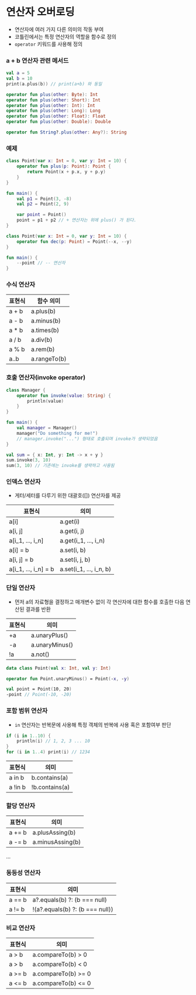 # 연산자 오버로딩
- 연산자에 여러 가지 다른 의미의 작동 부여
- 코틀린에서는 특정 연산자의 역할을 함수로 정의
- `operator` 키워드를 사용해 정의

### a + b 연산자 관련 메서드
```kotlin
val a = 5
val b = 10
print(a.plus(b)) // print(a+b) 와 동일
```

```kotlin
operator fun plus(other: Byte): Int
operator fun plus(other: Short): Int
operator fun plus(other: Int): Int
operator fun plus(other: Long): Long
operator fun plus(other: Float): Float
operator fun plus(other: Double): Double

operator fun String?.plus(other: Any?): String
```
### 예제
```kotlin
class Point(var x: Int = 0, var y: Int = 10) {
    operator fun plus(p: Point): Point {
        return Point(x + p.x, y + p.y)
    }
}

fun main() {
    val p1 = Point(3, -8)
    val p2 = Point(2, 9)

    var point = Point()
    point = p1 + p2 // + 연산자는 위에 plus() 가 된다.
}
```
```kotlin
class Point(var x: Int = 0, var y: Int = 10) {
    operator fun dec(p: Point) = Point(--x, --y)
}

fun main() {
    --point // -- 연산자
}
```

### 수식 연산자
|표현식|함수 의미|
|-|-|
|a + b|a.plus(b)|
|a - b|a.minus(b)|
|a * b|a.times(b)|
|a / b|a.div(b)|
|a % b|a.rem(b)|
|a..b|a.rangeTo(b)|

### 호출 연산자(invoke operator)
```kotlin
class Manager {
    operator fun invoke(value: String) {
        println(value)
    }
}

fun main() {
    val manager = Manager()
    manager("Do something for me!")
    // manager.invoke("...") 형태로 호출되며 invoke가 생략되었음
}
```

```kotlin
val sum = { x: Int, y: Int -> x + y }
sum.invoke(3, 10)
sum(3, 10) // 기존에는 invoke를 생략하고 사용됨
```

### 인덱스 연산자
- 게터/세터를 다루기 위한 대괄호([]) 연산자를 제공

|표현식|의미|
|-|-|
|a[i]|a.get(i)|
|a[i, j]|a.get(i, j)|
|a[i_1, ..., i_n]|a.get(i_1, ..., i_n)|
|a[i] = b|a.set(i, b)|
|a[i, j] = b|a.set(i, j, b)|
|a[i_1, ..., i_n] = b|a.set(i_1, ..., i_n, b)|

### 단일 연산자
- 먼저 a의 자료형을 결정하고 매개변수 없이 각 연산자에 대한 함수를 호출한 다음 연산된 결과를 반환

|표현식|의미|
|-|-|
|+a|a.unaryPlus()|
|-a|a.unaryMinus()|
|!a|a.not()|

```kotlin
data class Point(val x: Int, val y: Int)

operator fun Point.unaryMinus() = Point(-x, -y)

val point = Point(10, 20)
-point // Point(-10, -20)
```

### 포함 범위 연산자
- `in` 연산자는 반복문에 사용해 특정 객체의 반복에 사용 혹은 포함여부 판단

```kotlin
if (i in 1..10) {
    println(i) // 1, 2, 3 ... 10
}
for (i in 1..4) print(i) // 1234
```

|표현식|의미|
|-|-|
|a in b|b.contains(a)|
|a !in b|!b.contains(a)|

### 할당 연산자
|표현식|의미|
|-|-|
|a += b|a.plusAssing(b)|
|a -= b|a.minusAssing(b)|
...

### 동등성 연산자
|표현식|의미|
|-|-|
|a == b|a?.equals(b) ?: (b === null)|
|a != b|!(a?.equals(b) ?: (b === null))|

### 비교 연산자
|표현식|의미|
|-|-|
|a > b|a.compareTo(b) > 0|
|a > b|a.compareTo(b) < 0|
|a >= b|a.compareTo(b) >= 0|
|a <= b|a.compareTo(b) <= 0|